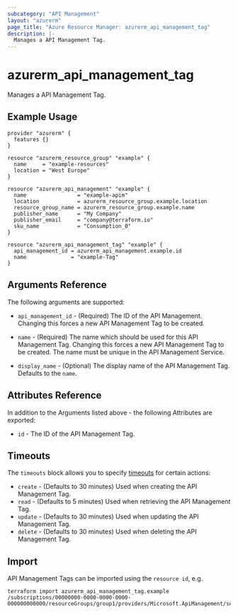 ```yaml
---
subcategory: "API Management"
layout: "azurerm"
page_title: "Azure Resource Manager: azurerm_api_management_tag"
description: |-
  Manages a API Management Tag.
---
```


# azurerm_api_management_tag

Manages a API Management Tag.

## Example Usage

```hcl
provider "azurerm" {
  features {}
}

resource "azurerm_resource_group" "example" {
  name     = "example-resources"
  location = "West Europe"
}

resource "azurerm_api_management" "example" {
  name                = "example-apim"
  location            = azurerm_resource_group.example.location
  resource_group_name = azurerm_resource_group.example.name
  publisher_name      = "My Company"
  publisher_email     = "company@terraform.io"
  sku_name            = "Consumption_0"
}

resource "azurerm_api_management_tag" "example" {
  api_management_id = azurerm_api_management.example.id
  name              = "example-Tag"
}
```

## Arguments Reference

The following arguments are supported:

* `api_management_id` - (Required) The ID of the API Management. Changing this forces a new API Management Tag to be created.

* `name` - (Required) The name which should be used for this API Management Tag. Changing this forces a new API Management Tag to be created. The name must be unique in the API Management Service.

* `display_name` - (Optional) The display name of the API Management Tag. Defaults to the `name`.

## Attributes Reference

In addition to the Arguments listed above - the following Attributes are exported: 

* `id` - The ID of the API Management Tag.

## Timeouts

The `timeouts` block allows you to specify [timeouts](https://www.terraform.io/docs/configuration/resources.html#timeouts) for certain actions:

* `create` - (Defaults to 30 minutes) Used when creating the API Management Tag.
* `read` - (Defaults to 5 minutes) Used when retrieving the API Management Tag.
* `update` - (Defaults to 30 minutes) Used when updating the API Management Tag.
* `delete` - (Defaults to 30 minutes) Used when deleting the API Management Tag.

## Import

API Management Tags can be imported using the `resource id`, e.g.

```shell
terraform import azurerm_api_management_tag.example /subscriptions/00000000-0000-0000-0000-000000000000/resourceGroups/group1/providers/Microsoft.ApiManagement/service/service1/tags/tag1
```

